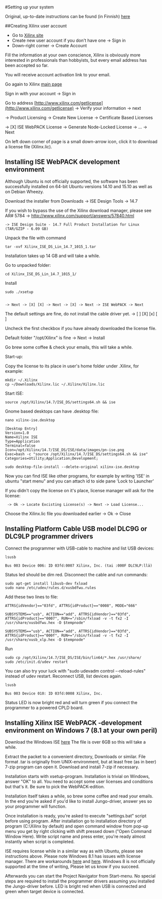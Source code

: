 #Setting up your system

Original, up-to-date instructions can be found (in Finnish) [here](https://kirjoitusalusta.fi/hacklab-x-digi-xilinx-ise)

##Creating Xilinx user account
  - Go to [Xilinx site](http://www.xilinx.com/)
  - Create new user account if you don't have one -> Sign in
  - Down-right corner -> Create Account

Fill the information at your own conscience, Xilinx is obviously more interested in professionals than hobbyists, but every email address has been accepted so far. 

You will receive account activation link to your email.

Go again to Xilinx [main page](http://www.xilinx.com/)

Sign in with your account -> Sign in

Go to address [http://www.xilinx.com/getlicense](http://www.xilinx.com/getlicense) -> Verify your information -> next

-> Product Licensing -> Create New License -> Certificate Based Licenses

-> [X] ISE WebPACK License -> Generate Node-Locked License -> ... -> Next

On left down corner of page is a small down-arrow icon, click it to download a license file (Xilinx.lic).

## Installing ISE WebPACK development environment

Although Ubuntu is not officially supported, the software has been successfully installed on 64-bit Ubuntu versions 14.10 and 15.10 as well as on Debian Wheezy.

Download the installer from Downloads -> ISE Design Tools -> 14.7

If you wish to bypass the use of the Xilinx download manager, please see AR# 5784 -> http://www.xilinx.com/support/answers/57840.html

    -> ISE Design Suite - 14.7 Full Product Installation for Linux (TAR/GZIP - 6.09 GB)

Unpack the file with command 

    tar -xvf Xilinx_ISE_DS_Lin_14.7_1015_1.tar


Installation takes up 14 GB and will take a while.

Go to unpacked folder: 

    cd Xilinx_ISE_DS_Lin_14.7_1015_1/


Install

    sudo ./xsetup


    -> Next -> [X] [X] -> Next -> [X] -> Next -> ISE WebPACK -> Next

The default settings are fine, do not install the cable driver yet. 
    -> [ ] [X] [x] [ ]

Uncheck the first checkbox if you have already downloaded the license file.

Default folder "/opt/Xilinx" is fine -> Next -> Install

Go brew some coffee & check your emails, this will take a while.

Start-up:

Copy the license to its place in user's home folder under .Xilinx, for example: 

    mkdir ~/.Xilinx
    cp ~/Downloads/Xilinx.lic ~/.Xilinx/Xilinx.lic

Start ISE:

    source /opt/Xilinx/14.7/ISE_DS/settings64.sh && ise

Gnome based desktops can have .desktop file:

    nano xilinx-ise.desktop
    
    [Desktop Entry]
    Version=1.0
    Name=Xilinx ISE
    Type=Application
    Terminal=false
    Icon=/opt/Xilinx/14.7/ISE_DS/ISE/data/images/pn-ise.png
    Exec=bash -c "source /opt/Xilinx/14.7/ISE_DS/settings64.sh && ise"
    Categories=Utility;Application;Development;

    sudo desktop-file-install --delete-original xilinx-ise.desktop
    
Now you can find ISE like other programs, for example by writing 'ISE' in ubuntu "start menu" and you can attach id to side pane 'Lock to Launcher'

If you didn't copy the license on it's place, license manager will ask for the license:

     -> Ok -> Locate Excisting License(s) -> Next -> Load License...

Choose the Xilinx.lic file you downloaded earlier -> Ok -> Close


## Installing Platform Cable USB model DLC9G or DLC9LP programmer drivers

Connect the programmer with USB-cable to machine and list USB devices:

    lsusb

    Bus 003 Device 006: ID 03fd:0007 Xilinx, Inc. (tai :000F DLC9LP:llä)

Status led should be dim red. Disconnect the cable and run commands:

    sudo apt-get install libusb-dev fxload
    sudo nano /etc/udev/rules.d/xusbdfwu.rules

Add these two lines to file:

    ATTRS{idVendor}=="03fd", ATTRS{idProduct}=="0008", MODE="666"

    SUBSYSTEMS=="usb", ACTION=="add", ATTRS{idVendor}=="03fd", ATTRS{idProduct}=="0007", RUN+="/sbin/fxload -v -t fx2 -I /usr/share/xusbdfwu.hex -D $tempnode"

    SUBSYSTEMS=="usb", ACTION=="add", ATTRS{idVendor}=="03fd", ATTRS{idProduct}=="000f", RUN+="/sbin/fxload -v -t fx2 -I /usr/share/xusb_xlp.hex -D $tempnode"

Run

    sudo cp /opt/Xilinx/14.7/ISE_DS/ISE/bin/lin64/*.hex /usr/share/
    sudo /etc/init.d/udev restart

You can also try your luck with "sudo udevadm control --reload-rules" instead of udev restart.
Reconnect USB, list devices again.

    lsusb

    Bus 003 Device 010: ID 03fd:0008 Xilinx, Inc.

Status LED is now bright red and will turn green if you connect the programmer to a powered CPLD board.


## Installing Xilinx ISE WebPACK -development environment on Windows 7 (8.1 at your own peril)

Download the Windows ISE [here](https://secure.xilinx.com/webreg/register.do?group=dlc&htmlfile=&emailFile=&cancellink=&eFrom=&eSubject=&version=14.7&akdm=0&filename=Xilinx_ISE_DS_Win_14.7_1015_1.tar)
The file is over 6GB so this will take a while.

Extract the packet to a convenient directory, Downloads or similar. File format .tar is originally from UNIX-environment, but at least free (as in beer) 7-zip program can open it. Download and install 7-zip if necessary.

Installation starts with xsetup-program. Installation is trivial on Windows, answer "OK" to all. You need to accept some user licenses and conditions but that's it. Be sure to pick the WebPACK-edition.

Installation itself takes a while, so brew some coffee and read your emails. In the end you're asked if you'd like to install Jungo-driver, answer yes so your programmer will function. 

Once installation is ready, you're asked to execute "settings.bat" script before using program. After installation go to installation directory of program (C:\Xilinx by default) and open command window from pop-up menu you get by right clicking with shift pressed down  ("Open Command Window Here). Write script name and press enter, you're ready almost instantly when script is completed.

ISE requires license while in a similar way as with Ubuntu, please see instructions above. Please note Windows 8.1 has issues with license manager. There are workarounds [here](https://www.youtube.com/watch?v=ttPbEcNjdo8) and [here](http://binarykoala.blogspot.fi/2013/10/get-xilinx-ise-146-webpack-to-work-on.html). Windows 8 is not officially supported at the time of writing, Please let us know if you succeed.

Afterwards you can start the Project Navigator from Start-menu. No special steps are required to install the programmer drivers assuming you installed the Jungo-driver before. LED is bright red when USB is connected and green when target device is connected.
